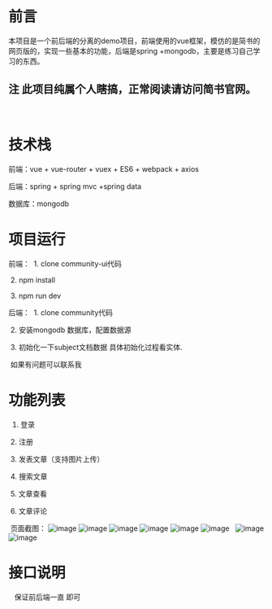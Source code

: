 # 前言
本项目是一个前后端的分离的demo项目，前端使用的vue框架，模仿的是简书的网页版的，实现一些基本的功能，后端是spring +mongodb，主要是练习自己学习的东西。

   ## 注 此项目纯属个人瞎搞，正常阅读请访问简书官网。
   
# 技术栈
前端：vue + vue-router + vuex + ES6 + webpack + axios 

后端：spring + spring mvc +spring data 

数据库：mongodb 

# 项目运行
前端： 
  1. clone community-ui代码
  
  2. npm install 
  
  3. npm run dev

后端：
  1. clone community代码   
  
  2. 安装mongodb 数据库，配置数据源
  
  3. 初始化一下subject文档数据 具体初始化过程看实体.
  
  如果有问题可以联系我
  
  
 # 功能列表
 
  1. 登录
  
  2. 注册
  
  3. 发表文章（支持图片上传）
  
  4. 搜索文章 
  
  5. 文章查看
  
  6. 文章评论
  
  页面截图：
  ![image](https://github.com/freedomzqh/community/blob/master/screenshots/index2.PNG)
  ![image](https://github.com/freedomzqh/community/blob/master/screenshots/write3.PNG)
  ![image](https://github.com/freedomzqh/community/blob/master/screenshots/subject.PNG)
  ![image](https://github.com/freedomzqh/community/blob/master/screenshots/login.PNG)
  ![image](https://github.com/freedomzqh/community/blob/master/screenshots/register.PNG)
  ![image](https://github.com/freedomzqh/community/blob/master/screenshots/topic3.PNG)
   ![image](https://github.com/freedomzqh/community/blob/master/screenshots/person.PNG)
   ![image](https://github.com/freedomzqh/community/blob/master/screenshots/commed.PNG)
 # 接口说明 
 
    保证前后端一直 即可
    
    
  
       
